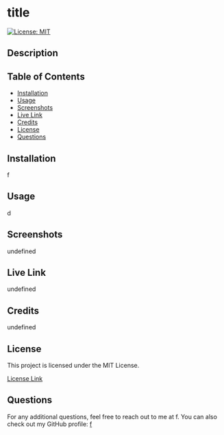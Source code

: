 
  
  # title

  [![License: MIT](https://img.shields.io/badge/License-MIT-yellow.svg)](https://opensource.org/licenses/MIT)

  ## Description
  
  
  
  ## Table of Contents
  
  - [Installation](#installation)
  - [Usage](#usage)
  - [Screenshots](#screenshots)
  - [Live Link](#live)
  - [Credits](#credits)
  - [License](#license)
  - [Questions](#questions)
  
  ## Installation

  f

  ## Usage

  d

  ## Screenshots

  undefined

  ## Live Link

  undefined

  ## Credits

  undefined

  ## License

  This project is licensed under the MIT License.

  [License Link](https://opensource.org/licenses/MIT)

  ## Questions

  For any additional questions, feel free to reach out to me at f. You can also check out my GitHub profile: [f](https://github.com/f)
  